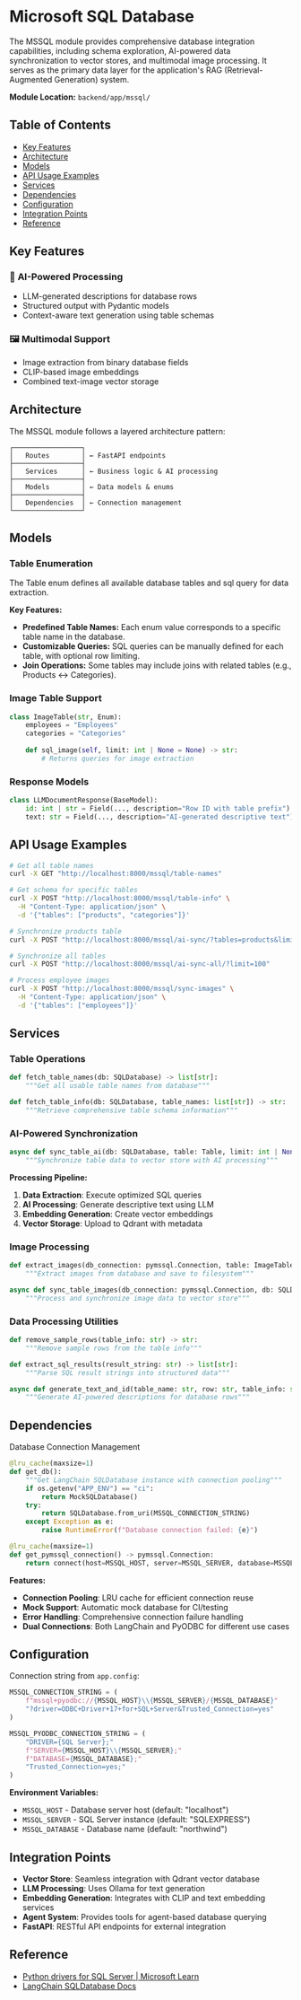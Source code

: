# Microsoft SQL Database

The MSSQL module provides comprehensive database integration capabilities, including schema exploration, AI-powered data synchronization to vector stores, and multimodal image processing. It serves as the primary data layer for the application's RAG (Retrieval-Augmented Generation) system.

**Module Location:** `backend/app/mssql/`

## Table of Contents
- [Key Features](#key-features)
- [Architecture](#architecture)
- [Models](#models)
- [API Usage Examples](#api-usage-examples)
- [Services](#services)
- [Dependencies](#dependencies)
- [Configuration](#configuration)
- [Integration Points](#integration-points)
- [Reference](#reference)

## Key Features

### 🧠 **AI-Powered Processing**
- LLM-generated descriptions for database rows
- Structured output with Pydantic models
- Context-aware text generation using table schemas

### 🖼️ **Multimodal Support**
- Image extraction from binary database fields
- CLIP-based image embeddings
- Combined text-image vector storage

## Architecture

The MSSQL module follows a layered architecture pattern:

```
┌─────────────────┐
│   Routes        │ ← FastAPI endpoints
├─────────────────┤
│   Services      │ ← Business logic & AI processing
├─────────────────┤
│   Models        │ ← Data models & enums
├─────────────────┤
│   Dependencies  │ ← Connection management
└─────────────────┘
```

## Models

### Table Enumeration

The Table enum defines all available database tables and sql query for data extraction.

**Key Features:**
- **Predefined Table Names:** Each enum value corresponds to a specific table name in the database.
- **Customizable Queries:** SQL queries can be manually defined for each table, with optional row limiting.
- **Join Operations:** Some tables may include joins with related tables (e.g., Products ↔ Categories).

### Image Table Support

```python
class ImageTable(str, Enum):
    employees = "Employees"
    categories = "Categories"
    
    def sql_image(self, limit: int | None = None) -> str:
        # Returns queries for image extraction
```

### Response Models

```python
class LLMDocumentResponse(BaseModel):
    id: int | str = Field(..., description="Row ID with table prefix")
    text: str = Field(..., description="AI-generated descriptive text")
```

## API Usage Examples

```bash
# Get all table names
curl -X GET "http://localhost:8000/mssql/table-names"

# Get schema for specific tables
curl -X POST "http://localhost:8000/mssql/table-info" \
  -H "Content-Type: application/json" \
  -d '{"tables": ["products", "categories"]}'

# Synchronize products table
curl -X POST "http://localhost:8000/mssql/ai-sync/?tables=products&limit=50"

# Synchronize all tables
curl -X POST "http://localhost:8000/mssql/ai-sync-all/?limit=100"

# Process employee images
curl -X POST "http://localhost:8000/mssql/sync-images" \
  -H "Content-Type: application/json" \
  -d '{"tables": ["employees"]}'
```

## Services

### Table Operations
```python
def fetch_table_names(db: SQLDatabase) -> list[str]:
    """Get all usable table names from database"""

def fetch_table_info(db: SQLDatabase, table_names: list[str]) -> str:
    """Retrieve comprehensive table schema information"""
```

### AI-Powered Synchronization
```python
async def sync_table_ai(db: SQLDatabase, table: Table, limit: int | None = None) -> list[str]:
    """Synchronize table data to vector store with AI processing"""
```

**Processing Pipeline:**
1. **Data Extraction**: Execute optimized SQL queries
2. **AI Processing**: Generate descriptive text using LLM
3. **Embedding Generation**: Create vector embeddings
4. **Vector Storage**: Upload to Qdrant with metadata

### Image Processing
```python
def extract_images(db_connection: pymssql.Connection, table: ImageTable, export_dir: str = "exports") -> str:
    """Extract images from database and save to filesystem"""

async def sync_table_images(db_connection: pymssql.Connection, db: SQLDatabase, image_table: ImageTable) -> list[str]:
    """Process and synchronize image data to vector store"""
```

### Data Processing Utilities

```python
def remove_sample_rows(table_info: str) -> str:
    """Remove sample rows from the table info"""

def extract_sql_results(result_string: str) -> list[str]:
    """Parse SQL result strings into structured data"""

async def generate_text_and_id(table_name: str, row: str, table_info: str) -> tuple[str, str] | None:
    """Generate AI-powered descriptions for database rows"""
```

## Dependencies
Database Connection Management

```python
@lru_cache(maxsize=1)
def get_db():
    """Get LangChain SQLDatabase instance with connection pooling"""
    if os.getenv("APP_ENV") == "ci":
        return MockSQLDatabase()
    try:
        return SQLDatabase.from_uri(MSSQL_CONNECTION_STRING)
    except Exception as e:
        raise RuntimeError(f"Database connection failed: {e}")

@lru_cache(maxsize=1)
def get_pymssql_connection() -> pymssql.Connection:
    return connect(host=MSSQL_HOST, server=MSSQL_SERVER, database=MSSQL_DATABASE)
```

**Features:**
- **Connection Pooling**: LRU cache for efficient connection reuse
- **Mock Support**: Automatic mock database for CI/testing
- **Error Handling**: Comprehensive connection failure handling
- **Dual Connections**: Both LangChain and PyODBC for different use cases


## Configuration

Connection string from `app.config`:

```python
MSSQL_CONNECTION_STRING = (
    f"mssql+pyodbc://{MSSQL_HOST}\\{MSSQL_SERVER}/{MSSQL_DATABASE}"
    "?driver=ODBC+Driver+17+for+SQL+Server&Trusted_Connection=yes"
)

MSSQL_PYODBC_CONNECTION_STRING = (
    "DRIVER={SQL Server};"
    f"SERVER={MSSQL_HOST}\\{MSSQL_SERVER};"
    f"DATABASE={MSSQL_DATABASE};"
    "Trusted_Connection=yes;"
)
```

**Environment Variables:**
- `MSSQL_HOST` - Database server host (default: "localhost")
- `MSSQL_SERVER` - SQL Server instance (default: "SQLEXPRESS")  
- `MSSQL_DATABASE` - Database name (default: "northwind")

## Integration Points

- **Vector Store**: Seamless integration with Qdrant vector database
- **LLM Processing**: Uses Ollama for text generation
- **Embedding Generation**: Integrates with CLIP and text embedding services
- **Agent System**: Provides tools for agent-based database querying
- **FastAPI**: RESTful API endpoints for external integration

## Reference
- [Python drivers for SQL Server | Microsoft Learn](https://learn.microsoft.com/en-us/sql/connect/python/python-driver-for-sql-server?view=sql-server-ver17)
- [LangChain SQLDatabase Docs](https://python.langchain.com/api_reference/community/utilities/langchain_community.utilities.sql_database.SQLDatabase.html)
